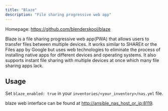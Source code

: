 ```yaml
---
title: "Blaze"
description: "File sharing progressive web app"
---
```

Homepage: <https://github.com/blenderskool/blaze>

Blaze is a file sharing progressive web app(PWA) that allows users to transfer files between multiple devices. It works similar to SHAREit or the Files app by Google but uses web technologies to eliminate the process of installing native apps for different devices and operating systems. It also supports instant file sharing with multiple devices at once which many file sharing apps lack.

## Usage

Set `blaze_enabled: true` in your `inventories/<your_inventory>/nas.yml` file.

blaze web interface can be found at <http://ansible_nas_host_or_ip:8119>.
